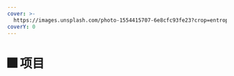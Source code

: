 ```yaml
---
cover: >-
  https://images.unsplash.com/photo-1554415707-6e8cfc93fe23?crop=entropy&cs=srgb&fm=jpg&ixid=MnwxOTcwMjR8MHwxfHNlYXJjaHwyfHx3b3JrfGVufDB8fHx8MTY0ODg4Mjc1Mg&ixlib=rb-1.2.1&q=85
coverY: 0
---
```


# 🎆 项目

